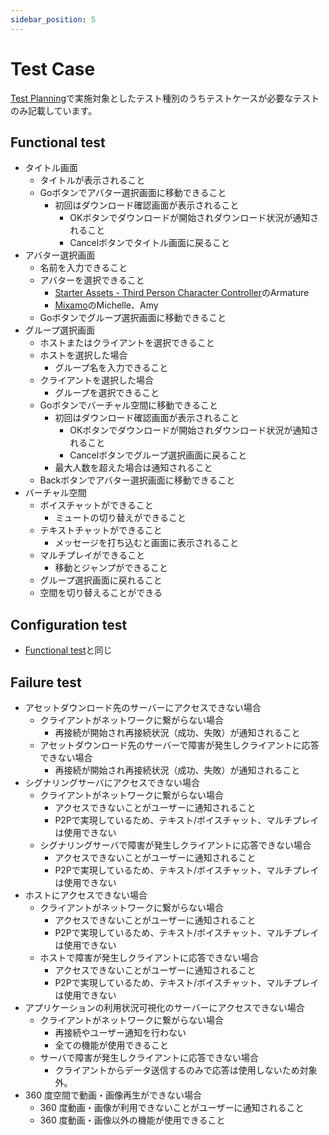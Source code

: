 ```yaml
---
sidebar_position: 5
---
```


# Test Case

[Test Planning](./test-planning.md)で実施対象としたテスト種別のうちテストケースが必要なテストのみ記載しています。

## Functional test

- タイトル画面
  - タイトルが表示されること
  - Goボタンでアバター選択画面に移動できること
    - 初回はダウンロード確認画面が表示されること
      - OKボタンでダウンロードが開始されダウンロード状況が通知されること
      - Cancelボタンでタイトル画面に戻ること
- アバター選択画面
  - 名前を入力できること
  - アバターを選択できること
    - [Starter Assets - Third Person Character Controller](https://assetstore.unity.com/packages/essentials/starter-assets-third-person-character-controller-196526)のArmature
    - [Mixamo](https://www.mixamo.com)のMichelle、Amy
  - Goボタンでグループ選択画面に移動できること
- グループ選択画面
  - ホストまたはクライアントを選択できること
  - ホストを選択した場合
    - グループ名を入力できること
  - クライアントを選択した場合
    - グループを選択できること
  - Goボタンでバーチャル空間に移動できること
    - 初回はダウンロード確認画面が表示されること
      - OKボタンでダウンロードが開始されダウンロード状況が通知されること
      - Cancelボタンでグループ選択画面に戻ること
    - 最大人数を超えた場合は通知されること
  - Backボタンでアバター選択画面に移動できること
- バーチャル空間
  - ボイスチャットができること
    - ミュートの切り替えができること
  - テキストチャットができること
    - メッセージを打ち込むと画面に表示されること
  - マルチプレイができること
    - 移動とジャンプができること
  - グループ選択画面に戻れること
  - 空間を切り替えることができる
## Configuration test

- [Functional test](#functional-test)と同じ

## Failure test

- アセットダウンロード先のサーバーにアクセスできない場合
  - クライアントがネットワークに繋がらない場合
    - 再接続が開始され再接続状況（成功、失敗）が通知されること
  - アセットダウンロード先のサーバーで障害が発生しクライアントに応答できない場合
    - 再接続が開始され再接続状況（成功、失敗）が通知されること
- シグナリングサーバにアクセスできない場合
  - クライアントがネットワークに繋がらない場合
    - アクセスできないことがユーザーに通知されること
    - P2Pで実現しているため、テキスト/ボイスチャット、マルチプレイは使用できない
  - シグナリングサーバで障害が発生しクライアントに応答できない場合
    - アクセスできないことがユーザーに通知されること
    - P2Pで実現しているため、テキスト/ボイスチャット、マルチプレイは使用できない
- ホストにアクセスできない場合
  - クライアントがネットワークに繋がらない場合
    - アクセスできないことがユーザーに通知されること
    - P2Pで実現しているため、テキスト/ボイスチャット、マルチプレイは使用できない
  - ホストで障害が発生しクライアントに応答できない場合
    - アクセスできないことがユーザーに通知されること
    - P2Pで実現しているため、テキスト/ボイスチャット、マルチプレイは使用できない
- アプリケーションの利用状況可視化のサーバーにアクセスできない場合
  - クライアントがネットワークに繋がらない場合
    - 再接続やユーザー通知を行わない
    - 全ての機能が使用できること
  - サーバで障害が発生しクライアントに応答できない場合
    - クライアントからデータ送信するのみで応答は使用しないため対象外。
- 360 度空間で動画・画像再生ができない場合
  - 360 度動画・画像が利用できないことがユーザーに通知されること
  - 360 度動画・画像以外の機能が使用できること